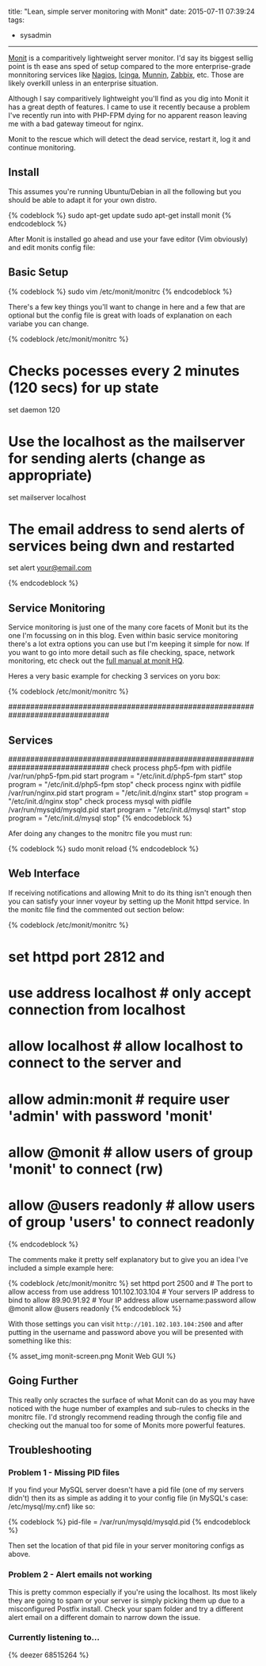 title: "Lean, simple server monitoring with Monit"
date: 2015-07-11 07:39:24
tags: 
  - sysadmin
---

[Monit](https://mmonit.com/monit/) is a comparitively lightweight server monitor. I'd say its biggest sellig point is th ease ans sped of setup compared to the more enterprise-grade monnitoring services like [Nagios](http://nagios.org), [Icinga](http://icinga.org), [Munnin](http://munin-monitoring.org/), [Zabbix](http://www.zabbix.com/), etc. Those are likely overkill unless in an enterprise situation.

Although I say comparitively lightweight you'll find as you dig into Monit it has a great depth of features. I came to use it recently because a problem I've recently run into with PHP-FPM dying for no apparent reason leaving me with a bad gateway timeout for nginx.

Monit to the rescue which will detect the dead service, restart it, log it and continue monitoring.

## Install

This assumes you're running Ubuntu/Debian in all the following but you should be able to adapt it for your own distro.

{% codeblock %}
sudo apt-get update
sudo apt-get install monit
{% endcodeblock %}

After Monit is installed go ahead and use your fave editor (Vim obviously) and edit monits config file:

## Basic Setup

{% codeblock %}
sudo vim /etc/monit/monitrc
{% endcodeblock %}

There's a few key things you'll want to change in here and a few that are optional but the config file is great with loads of explanation on each variabe you can change.

{% codeblock /etc/monit/monitrc %}

# Checks pocesses every 2 minutes (120 secs) for up state
set daemon 120

# Use the localhost as the mailserver for sending alerts (change as appropriate)
set mailserver localhost

# The email address to send alerts of services being dwn and restarted
set alert your@email.com

{% endcodeblock %}


## Service Monitoring
Service monitoring is just one of the many core facets of Monit but its the one I'm focussing on in this blog. Even within basic service monitoring there's a lot extra options you can use but I'm keeping it simple for now. If you want to go into more detail such as file checking, space, network monitoring, etc check out the [full manual at monit HQ](https://mmonit.com/monit/documentation/monit.html).

Heres a very basic example for checking 3 services on yoru box:

{% codeblock /etc/monit/monitrc %}

###############################################################################
## Services
###############################################################################
check process php5-fpm with pidfile /var/run/php5-fpm.pid
    start program = "/etc/init.d/php5-fpm start"
    stop program = "/etc/init.d/php5-fpm stop"
check process nginx with pidfile /var/run/nginx.pid
    start program = "/etc/init.d/nginx start"
    stop program = "/etc/init.d/nginx stop"
check process mysql with pidfile /var/run/mysqld/mysqld.pid
    start program = "/etc/init.d/mysql start"
    stop program = "/etc/init.d/mysql stop"
{% endcodeblock %}

Afer doing any changes to the monitrc file you must run:

{% codeblock %}
sudo monit reload
{% endcodeblock %}

## Web Interface

If receiving notifications and allowing Mnit to do its thing isn't enough then you can satisfy your inner voyeur by setting up the Monit httpd service. In the monitc file find the commented out section below:

{% codeblock /etc/monit/monitrc %}

# set httpd port 2812 and
#    use address localhost  # only accept connection from localhost
#    allow localhost        # allow localhost to connect to the server and
#    allow admin:monit      # require user 'admin' with password 'monit'
#    allow @monit           # allow users of group 'monit' to connect (rw)
#    allow @users readonly  # allow users of group 'users' to connect readonly

{% endcodeblock %}

The comments make it pretty self explanatory but to give you an idea I've included a simple example here:

{% codeblock /etc/monit/monitrc %}
set httpd port 2500 and         # The port to allow access from
   use address 101.102.103.104   # Your servers IP address to bind to
   allow 89.90.91.92            # Your IP address
   allow username:password
   allow @monit
   allow @users readonly
{% endcodeblock %}

With those settings you can visit `http://101.102.103.104:2500` and after putting in the username and password above you will be presented with something like this:


{% asset_img monit-screen.png Monit Web GUI %}



## Going Further

This really only scractes the surface of what Monit can do as you may have noticed with the huge number of examples and sub-rules to checks in the monitrc file. I'd strongly recommend reading through the config file and checking out the manual too for some of Monits more powerful features.

## Troubleshooting

### Problem 1 - Missing PID files

If you find your MySQL server doesn't have a pid file (one of my servers didn't) then its as simple as adding it to your config file (in MySQL's case: /etc/mysql/my.cnf) like so:

{% codeblock %}
pid-file    = /var/run/mysqld/mysqld.pid
{% endcodeblock %}

Then set the location of that pid file in your server monitoring configs as above.

### Problem 2 - Alert emails not working

This is pretty common especially if you're using the localhost. Its most likely they are going to spam or your server is simply picking them up due to a misconfigured Postfix install. Check your spam folder and try a different alert email on a different domain to narrow down the issue.

### Currently listening to...

{% deezer 68515264 %}
